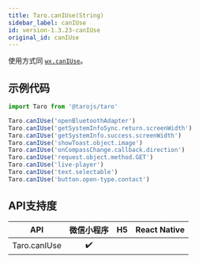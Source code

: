 ```yaml
---
title: Taro.canIUse(String)
sidebar_label: canIUse
id: version-1.3.23-canIUse
original_id: canIUse
---
```



使用方式同 [`wx.canIUse`](https://developers.weixin.qq.com/miniprogram/dev/api/wx.canIUse.html)。

## 示例代码

```jsx
import Taro from '@tarojs/taro'

Taro.canIUse('openBluetoothAdapter')
Taro.canIUse('getSystemInfoSync.return.screenWidth')
Taro.canIUse('getSystemInfo.success.screenWidth')
Taro.canIUse('showToast.object.image')
Taro.canIUse('onCompassChange.callback.direction')
Taro.canIUse('request.object.method.GET')
Taro.canIUse('live-player')
Taro.canIUse('text.selectable')
Taro.canIUse('button.open-type.contact')

```

## API支持度


| API | 微信小程序 | H5 | React Native |
| :-: | :-: | :-: | :-: |
| Taro.canIUse | ✔️ |  |  |
